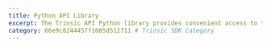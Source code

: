 ```yaml
---
title: Python API Library
excerpt: The Trinsic API Python library provides convenient access to the Trinsic API from applications written in Python.
category: 66e9c8244457f1005d512711 # Trinsic SDK Category
---
```

